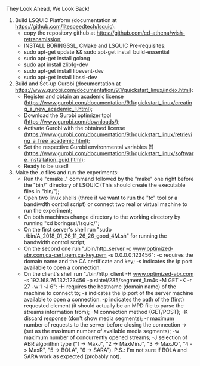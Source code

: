 They Look Ahead, We Look Back!

1. Build LSQUIC Platform (documentation at https://github.com/litespeedtech/lsquic):
	- copy the repository github at https://github.com/cd-athena/wish-retransmission;
	- INSTALL BORINGSSL, CMake and LSQUIC
	Pre-requisites:
	- sudo apt-get update && sudo apt-get install build-essential
	- sudo apt-get install golang
	- sudo apt install zlib1g-dev
	- sudo apt-get install libevent-dev
	- sudo apt-get install libssl-dev
2. Build and Set-up Gurobi (documentation at https://www.gurobi.com/documentation/9.1/quickstart_linux/index.html):
	- Register and obtain an academic license (https://www.gurobi.com/documentation/9.1/quickstart_linux/creating_a_new_academic_li.html);
	- Download the Gurobi optimizer tool (https://www.gurobi.com/downloads/);
	- Activate Gurobi with the obtained license (https://www.gurobi.com/documentation/9.1/quickstart_linux/retrieving_a_free_academic.html);
	- Set the respective Gurobi environmental variables (!) (https://www.gurobi.com/documentation/9.1/quickstart_linux/software_installation_guid.html);
	- Ready to be used!
3. Make the .c files and run the experiments:
	- Run the "cmake ." command followed by the "make" one right before the "bin/" directory of LSQUIC (This should create the executable files in "bin/");
	- Open two linux shells (three if we want to run the "tc" tool or a bandiwdth control script) or connect two real or virtual machine to run the experiment;
	- On both machines change directory to the working directory by running "cd boringssl/lsquic/";
	- On the first server's shell run "sudo ./bin/A_2018_01_26_11_26_26_good_4M.sh" for running the bandwidth control script;
	- On the second one run "./bin/http_server -c www.optimized-abr.com,ca-cert.pem,ca-key.pem -s 0.0.0.0:123456":
		-c requires the domain name and the CA certificate and key;
		-s indicates the ip:port available to open a connection.
	- On the client's shell run "./bin/http_client -H www.optimized-abr.com -s 192.168.76.132:123456 -p sintel/235/segment_1.m4s -M GET -K -r 27 -w 1 -J 6":
		-H requires the hostname (domain name) of the machine to connect to;
		-s indicates the ip:port of the server machine available to open a connection.
		-p indicates the path of the (first) requested element (it should actually be an MPD file to parse the streams information from);
		-M connection method (GET/POST);
		-K discard response (don't show media segments);
		-r maximum number of requests to the server before closing the connection -> (set as the maximum number of available media segments);
		-w maximum number of concurrently opened streams;
		-J selection of ABR algorithm type ("1 -> MaxJ", "2 -> MaxMinJ", "3 -> MaxJQ", "4 -> MaxR", "5 -> BOLA", "6 -> SARA").
	P.S.: I'm not sure if BOLA and SARA work as expected (probably not).